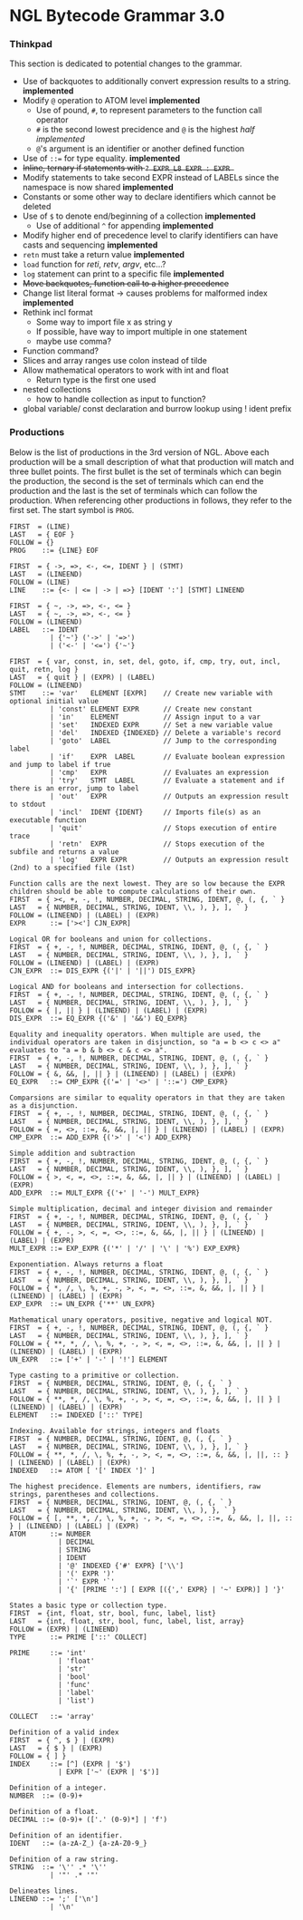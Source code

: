 # NGL Bytecode Grammar 3.0

<!-- Note: All setup, like jumpable start + end and boolean constants should be done in PROG preprocess -->

### Thinkpad
This section is dedicated to potential changes to the grammar.

- Use of backquotes to additionally convert expression results to a string. **implemented**
- Modify `@` operation to ATOM level **implemented**
    - Use of pound, `#`, to represent parameters to the function call operator
    - `#` is the second lowest precidence and `@` is the highest _half implemented_
    - `@`'s argument is an identifier or another defined function
- Use of `::=` for type equality. **implemented**
- ~~Inline, ternary if statements with `? EXPR_L8 EXPR : EXPR `~~
- Modify statements to take second EXPR instead of LABELs since the namespace is now shared **implemented**
- Constants or some other way to declare identifiers which cannot be deleted
- Use of `$` to denote end/beginning of a collection **implemented**
    - Use of additional `^` for appending **implemented**
- Modify higher end of precedence level to clarify identifiers can have casts and sequencing **implemented**
- `retn` must take a return value **implemented**
- `load` function for _reti_, _retv_, _argv_, etc...?
- `log` statement can print to a specific file **implemented**
- ~~Move backquotes, function call to a higher precedence~~
- Change list literal format -> causes problems for malformed index **implemented**
- Rethink incl format
    - Some way to import file x as string y
    - If possible, have way to import multiple in one statement
    - maybe use comma?
- Function command?
- Slices and array ranges use colon instead of tilde
- Allow mathematical operators to work with int and float
    - Return type is the first one used
- nested collections
    - how to handle collection as input to function?
- global variable/ const declaration and burrow lookup using ! ident prefix

### Productions
Below is the list of productions in the 3rd version of NGL. Above each production will be a small description of what that production will match and three bullet points. The first bullet is the set of terminals which can begin the production, the second is the set of terminals which can end the production and the last is the set of terminals which can follow the production. When referencing other productions in follows, they refer to the first set. The start symbol is `PROG`.

```
FIRST  = (LINE)
LAST   = { EOF }
FOLLOW = {}
PROG    ::= {LINE} EOF

FIRST  = { ->, =>, <-, <=, IDENT } | (STMT)
LAST   = (LINEEND)
FOLLOW = (LINE)
LINE    ::= {<- | <= | -> | =>} [IDENT ':'] [STMT] LINEEND

FIRST  = { ~, ->, =>, <-, <= }
LAST   = { ~, ->, =>, <-, <= }
FOLLOW = (LINEEND)
LABEL   ::= IDENT
          | {'~'} ('->' | '=>')
          | ('<-' | '<=') {'~'}

FIRST  = { var, const, in, set, del, goto, if, cmp, try, out, incl, quit, retn, log }
LAST   = { quit } | (EXPR) | (LABEL)
FOLLOW = (LINEEND)
STMT    ::= 'var'   ELEMENT [EXPR]    // Create new variable with optional initial value
          | 'const' ELEMENT EXPR      // Create new constant
          | 'in'    ELEMENT           // Assign input to a var
          | 'set'   INDEXED EXPR      // Set a new variable value
          | 'del'   INDEXED {INDEXED} // Delete a variable's record
          | 'goto'  LABEL             // Jump to the corresponding label
          | 'if'    EXPR  LABEL       // Evaluate boolean expression and jump to label if true
          | 'cmp'   EXPR              // Evaluates an expression
          | 'try'   STMT  LABEL       // Evaluate a statement and if there is an error, jump to label
          | 'out'   EXPR              // Outputs an expression result to stdout
          | 'incl'  IDENT {IDENT}     // Imports file(s) as an executable function
          | 'quit'                    // Stops execution of entire trace
          | 'retn'  EXPR              // Stops execution of the subfile and returns a value
          | 'log'   EXPR EXPR         // Outputs an expression result (2nd) to a specified file (1st)

Function calls are the next lowest. They are so low because the EXPR children should be able to compute calculations of their own.
FIRST  = { ><, +, -, !, NUMBER, DECIMAL, STRING, IDENT, @, (, {, ` }
LAST   = { NUMBER, DECIMAL, STRING, IDENT, \\, ), }, ], ` }
FOLLOW = (LINEEND) | (LABEL) | (EXPR)
EXPR      ::= ['><'] CJN_EXPR]

Logical OR for booleans and union for collections.
FIRST  = { +, -, !, NUMBER, DECIMAL, STRING, IDENT, @, (, {, ` }
LAST   = { NUMBER, DECIMAL, STRING, IDENT, \\, ), }, ], ` }
FOLLOW = (LINEEND) | (LABEL) | (EXPR)
CJN_EXPR  ::= DIS_EXPR {('|' | '||') DIS_EXPR}

Logical AND for booleans and intersection for collections.
FIRST  = { +, -, !, NUMBER, DECIMAL, STRING, IDENT, @, (, {, ` }
LAST   = { NUMBER, DECIMAL, STRING, IDENT, \\, ), }, ], ` }
FOLLOW = { |, || } | (LINEEND) | (LABEL) | (EXPR)
DIS_EXPR  ::= EQ_EXPR {('&' | '&&') EQ_EXPR}

Equality and inequality operators. When multiple are used, the individual operators are taken in disjunction, so "a = b <> c <> a" evaluates to "a = b & b <> c & c <> a".
FIRST  = { +, -, !, NUMBER, DECIMAL, STRING, IDENT, @, (, {, ` }
LAST   = { NUMBER, DECIMAL, STRING, IDENT, \\, ), }, ], ` }
FOLLOW = { &, &&, |, || } | (LINEEND) | (LABEL) | (EXPR)
EQ_EXPR   ::= CMP_EXPR {('=' | '<>' | '::=') CMP_EXPR}

Comparsions are similar to equality operators in that they are taken as a disjunction.
FIRST  = { +, -, !, NUMBER, DECIMAL, STRING, IDENT, @, (, {, ` }
LAST   = { NUMBER, DECIMAL, STRING, IDENT, \\, ), }, ], ` }
FOLLOW = { =, <>, ::=, &, &&, |, || } | (LINEEND) | (LABEL) | (EXPR)
CMP_EXPR  ::= ADD_EXPR {('>' | '<') ADD_EXPR}

Simple addition and subtraction
FIRST  = { +, -, !, NUMBER, DECIMAL, STRING, IDENT, @, (, {, ` }
LAST   = { NUMBER, DECIMAL, STRING, IDENT, \\, ), }, ], ` }
FOLLOW = { >, <, =, <>, ::=, &, &&, |, || } | (LINEEND) | (LABEL) | (EXPR)
ADD_EXPR  ::= MULT_EXPR {('+' | '-') MULT_EXPR}

Simple multiplication, decimal and integer division and remainder
FIRST  = { +, -, !, NUMBER, DECIMAL, STRING, IDENT, @, (, {, ` }
LAST   = { NUMBER, DECIMAL, STRING, IDENT, \\, ), }, ], ` }
FOLLOW = { +, -, >, <, =, <>, ::=, &, &&, |, || } | (LINEEND) | (LABEL) | (EXPR)
MULT_EXPR ::= EXP_EXPR {('*' | '/' | '\' | '%') EXP_EXPR}

Exponentiation. Always returns a float
FIRST  = { +, -, !, NUMBER, DECIMAL, STRING, IDENT, @, (, {, ` }
LAST   = { NUMBER, DECIMAL, STRING, IDENT, \\, ), }, ], ` }
FOLLOW = { *, /, \, %, +, -, >, <, =, <>, ::=, &, &&, |, || } | (LINEEND) | (LABEL) | (EXPR)
EXP_EXPR  ::= UN_EXPR {'**' UN_EXPR}

Mathematical unary operators, positive, negative and logical NOT.
FIRST  = { +, -, !, NUMBER, DECIMAL, STRING, IDENT, @, (, {, ` }
LAST   = { NUMBER, DECIMAL, STRING, IDENT, \\, ), }, ], ` }
FOLLOW = { **, *, /, \, %, +, -, >, <, =, <>, ::=, &, &&, |, || } | (LINEEND) | (LABEL) | (EXPR)
UN_EXPR   ::= ['+' | '-' | '!'] ELEMENT

Type casting to a primitive or collection.
FIRST  = { NUMBER, DECIMAL, STRING, IDENT, @, (, {, ` }
LAST   = { NUMBER, DECIMAL, STRING, IDENT, \\, ), }, ], ` }
FOLLOW = { **, *, /, \, %, +, -, >, <, =, <>, ::=, &, &&, |, || } | (LINEEND) | (LABEL) | (EXPR)
ELEMENT   ::= INDEXED ['::' TYPE]

Indexing. Available for strings, integers and floats
FIRST  = { NUMBER, DECIMAL, STRING, IDENT, @, (, {, ` }
LAST   = { NUMBER, DECIMAL, STRING, IDENT, \\, ), }, ], ` }
FOLLOW = { **, *, /, \, %, +, -, >, <, =, <>, ::=, &, &&, |, ||, :: } | (LINEEND) | (LABEL) | (EXPR)
INDEXED   ::= ATOM [ '[' INDEX ']' ]

The highest precidence. Elements are numbers, identifiers, raw strings, parentheses and collections.
FIRST  = { NUMBER, DECIMAL, STRING, IDENT, @, (, {, ` }
LAST   = { NUMBER, DECIMAL, STRING, IDENT, \\, ), }, ` }
FOLLOW = { [, **, *, /, \, %, +, -, >, <, =, <>, ::=, &, &&, |, ||, :: } | (LINEEND) | (LABEL) | (EXPR)
ATOM      ::= NUMBER
            | DECIMAL
            | STRING
            | IDENT
            | '@' INDEXED {'#' EXPR} ['\\']
            | '(' EXPR ')'
            | '`' EXPR '`'
            | '{' [PRIME ':'] [ EXPR [({',' EXPR} | '~' EXPR)] ] '}'

States a basic type or collection type.
FIRST  = {int, float, str, bool, func, label, list}
LAST   = {int, float, str, bool, func, label, list, array}
FOLLOW = (EXPR) | (LINEEND)
TYPE      ::= PRIME ['::' COLLECT]

PRIME     ::= 'int'
            | 'float'
            | 'str'
            | 'bool'
            | 'func'
            | 'label'
            | 'list')

COLLECT   ::= 'array'

Definition of a valid index
FIRST  = { ^, $ } | (EXPR)
LAST   = { $ } | (EXPR)
FOLLOW = { ] }
INDEX     ::= [^] (EXPR | '$')
            | EXPR ['~' (EXPR | '$')]

Definition of a integer.
NUMBER  ::= (0-9)+

Definition of a float.
DECIMAL ::= (0-9)+ (['.' (0-9)*] | 'f')

Definition of an identifier.
IDENT   ::= (a-zA-Z_) {a-zA-Z0-9_}

Definition of a raw string.
STRING  ::= '\'' .* '\''
          | '"' .* '"'

Delineates lines.
LINEEND ::= ';' ['\n']
          | '\n'
```

